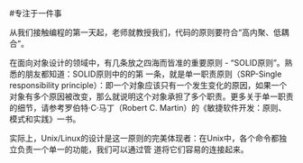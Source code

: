 #专注于一件事

   从我们接触编程的第一天起，老师就教授我们，代码的原则要符合“高内聚、低耦合”。

   在面向对象设计的领域中，有几条放之四海而皆准的重要原则 - “SOLID原则”。熟悉的朋友都知道：SOLID原则中的的第
一条，就是单一职责原则（SRP-Single responsibility principle）：即一个对象应该只有一个发生变化的原因，如果一个对象有多个原因被改变，那么就说明这个对象承担了多个职责。更多关于单一职责的细节，请参考罗伯特·C·马丁（Robert C. Martin）的《敏捷软件开发：原则、模式和实践》一书。

  实际上，Unix/Linux的设计是这一原则的完美体现者：在Unix中，各个命令都独立负责一个单一的功能，我们可以通过管
道将它们容易的连接起来。
